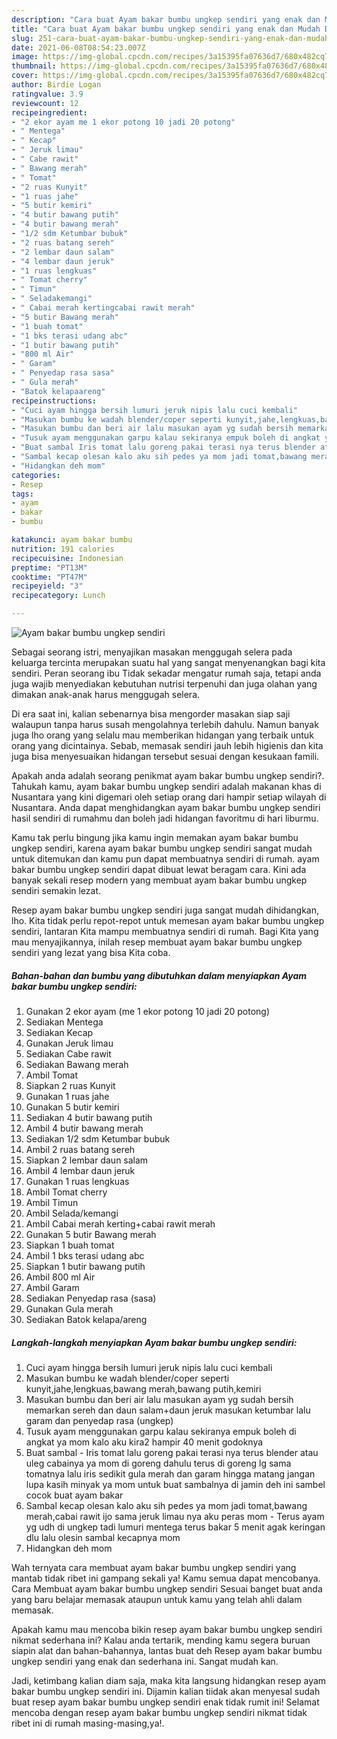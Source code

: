 ```yaml
---
description: "Cara buat Ayam bakar bumbu ungkep sendiri yang enak dan Mudah Dibuat"
title: "Cara buat Ayam bakar bumbu ungkep sendiri yang enak dan Mudah Dibuat"
slug: 251-cara-buat-ayam-bakar-bumbu-ungkep-sendiri-yang-enak-dan-mudah-dibuat
date: 2021-06-08T08:54:23.007Z
image: https://img-global.cpcdn.com/recipes/3a15395fa07636d7/680x482cq70/ayam-bakar-bumbu-ungkep-sendiri-foto-resep-utama.jpg
thumbnail: https://img-global.cpcdn.com/recipes/3a15395fa07636d7/680x482cq70/ayam-bakar-bumbu-ungkep-sendiri-foto-resep-utama.jpg
cover: https://img-global.cpcdn.com/recipes/3a15395fa07636d7/680x482cq70/ayam-bakar-bumbu-ungkep-sendiri-foto-resep-utama.jpg
author: Birdie Logan
ratingvalue: 3.9
reviewcount: 12
recipeingredient:
- "2 ekor ayam me 1 ekor potong 10 jadi 20 potong"
- " Mentega"
- " Kecap"
- " Jeruk limau"
- " Cabe rawit"
- " Bawang merah"
- " Tomat"
- "2 ruas Kunyit"
- "1 ruas jahe"
- "5 butir kemiri"
- "4 butir bawang putih"
- "4 butir bawang merah"
- "1/2 sdm Ketumbar bubuk"
- "2 ruas batang sereh"
- "2 lembar daun salam"
- "4 lembar daun jeruk"
- "1 ruas lengkuas"
- " Tomat cherry"
- " Timun"
- " Seladakemangi"
- " Cabai merah kertingcabai rawit merah"
- "5 butir Bawang merah"
- "1 buah tomat"
- "1 bks terasi udang abc"
- "1 butir bawang putih"
- "800 ml Air"
- " Garam"
- " Penyedap rasa sasa"
- " Gula merah"
- "Batok kelapaareng"
recipeinstructions:
- "Cuci ayam hingga bersih lumuri jeruk nipis lalu cuci kembali"
- "Masukan bumbu ke wadah blender/coper seperti kunyit,jahe,lengkuas,bawang merah,bawang putih,kemiri"
- "Masukan bumbu dan beri air lalu masukan ayam yg sudah bersih memarkan sereh dan daun salam+daun jeruk masukan ketumbar lalu garam dan penyedap rasa (ungkep)"
- "Tusuk ayam menggunakan garpu kalau sekiranya empuk boleh di angkat ya mom kalo aku kira2 hampir 40 menit godoknya"
- "Buat sambal Iris tomat lalu goreng pakai terasi nya terus blender atau uleg cabainya ya mom di goreng dahulu terus di goreng lg sama tomatnya lalu iris sedikit gula merah dan garam hingga matang jangan lupa kasih minyak ya mom untuk buat sambalnya di jamin deh ini sambel cocok buat ayam bakar"
- "Sambal kecap olesan kalo aku sih pedes ya mom jadi tomat,bawang merah,cabai rawit ijo sama jeruk limau nya aku peras mom  Terus ayam yg udh di ungkep tadi lumuri mentega terus bakar 5 menit agak keringan dlu lalu olesin sambal kecapnya mom"
- "Hidangkan deh mom"
categories:
- Resep
tags:
- ayam
- bakar
- bumbu

katakunci: ayam bakar bumbu 
nutrition: 191 calories
recipecuisine: Indonesian
preptime: "PT13M"
cooktime: "PT47M"
recipeyield: "3"
recipecategory: Lunch

---
```



![Ayam bakar bumbu ungkep sendiri](https://img-global.cpcdn.com/recipes/3a15395fa07636d7/680x482cq70/ayam-bakar-bumbu-ungkep-sendiri-foto-resep-utama.jpg)

Sebagai seorang istri, menyajikan masakan menggugah selera pada keluarga tercinta merupakan suatu hal yang sangat menyenangkan bagi kita sendiri. Peran seorang ibu Tidak sekadar mengatur rumah saja, tetapi anda juga wajib menyediakan kebutuhan nutrisi terpenuhi dan juga olahan yang dimakan anak-anak harus menggugah selera.

Di era  saat ini, kalian sebenarnya bisa mengorder masakan siap saji walaupun tanpa harus susah mengolahnya terlebih dahulu. Namun banyak juga lho orang yang selalu mau memberikan hidangan yang terbaik untuk orang yang dicintainya. Sebab, memasak sendiri jauh lebih higienis dan kita juga bisa menyesuaikan hidangan tersebut sesuai dengan kesukaan famili. 



Apakah anda adalah seorang penikmat ayam bakar bumbu ungkep sendiri?. Tahukah kamu, ayam bakar bumbu ungkep sendiri adalah makanan khas di Nusantara yang kini digemari oleh setiap orang dari hampir setiap wilayah di Nusantara. Anda dapat menghidangkan ayam bakar bumbu ungkep sendiri hasil sendiri di rumahmu dan boleh jadi hidangan favoritmu di hari liburmu.

Kamu tak perlu bingung jika kamu ingin memakan ayam bakar bumbu ungkep sendiri, karena ayam bakar bumbu ungkep sendiri sangat mudah untuk ditemukan dan kamu pun dapat membuatnya sendiri di rumah. ayam bakar bumbu ungkep sendiri dapat dibuat lewat beragam cara. Kini ada banyak sekali resep modern yang membuat ayam bakar bumbu ungkep sendiri semakin lezat.

Resep ayam bakar bumbu ungkep sendiri juga sangat mudah dihidangkan, lho. Kita tidak perlu repot-repot untuk memesan ayam bakar bumbu ungkep sendiri, lantaran Kita mampu membuatnya sendiri di rumah. Bagi Kita yang mau menyajikannya, inilah resep membuat ayam bakar bumbu ungkep sendiri yang lezat yang bisa Kita coba.

<!--inarticleads1-->

##### Bahan-bahan dan bumbu yang dibutuhkan dalam menyiapkan Ayam bakar bumbu ungkep sendiri:

1. Gunakan 2 ekor ayam (me 1 ekor potong 10 jadi 20 potong)
1. Sediakan  Mentega
1. Sediakan  Kecap
1. Gunakan  Jeruk limau
1. Sediakan  Cabe rawit
1. Sediakan  Bawang merah
1. Ambil  Tomat
1. Siapkan 2 ruas Kunyit
1. Gunakan 1 ruas jahe
1. Gunakan 5 butir kemiri
1. Sediakan 4 butir bawang putih
1. Ambil 4 butir bawang merah
1. Sediakan 1/2 sdm Ketumbar bubuk
1. Ambil 2 ruas batang sereh
1. Siapkan 2 lembar daun salam
1. Ambil 4 lembar daun jeruk
1. Gunakan 1 ruas lengkuas
1. Ambil  Tomat cherry
1. Ambil  Timun
1. Ambil  Selada/kemangi
1. Ambil  Cabai merah kerting+cabai rawit merah
1. Gunakan 5 butir Bawang merah
1. Siapkan 1 buah tomat
1. Ambil 1 bks terasi udang abc
1. Siapkan 1 butir bawang putih
1. Ambil 800 ml Air
1. Ambil  Garam
1. Sediakan  Penyedap rasa (sasa)
1. Gunakan  Gula merah
1. Sediakan Batok kelapa/areng




<!--inarticleads2-->

##### Langkah-langkah menyiapkan Ayam bakar bumbu ungkep sendiri:

1. Cuci ayam hingga bersih lumuri jeruk nipis lalu cuci kembali
1. Masukan bumbu ke wadah blender/coper seperti kunyit,jahe,lengkuas,bawang merah,bawang putih,kemiri
1. Masukan bumbu dan beri air lalu masukan ayam yg sudah bersih memarkan sereh dan daun salam+daun jeruk masukan ketumbar lalu garam dan penyedap rasa (ungkep)
1. Tusuk ayam menggunakan garpu kalau sekiranya empuk boleh di angkat ya mom kalo aku kira2 hampir 40 menit godoknya
1. Buat sambal - Iris tomat lalu goreng pakai terasi nya terus blender atau uleg cabainya ya mom di goreng dahulu terus di goreng lg sama tomatnya lalu iris sedikit gula merah dan garam hingga matang jangan lupa kasih minyak ya mom untuk buat sambalnya di jamin deh ini sambel cocok buat ayam bakar
1. Sambal kecap olesan kalo aku sih pedes ya mom jadi tomat,bawang merah,cabai rawit ijo sama jeruk limau nya aku peras mom  - Terus ayam yg udh di ungkep tadi lumuri mentega terus bakar 5 menit agak keringan dlu lalu olesin sambal kecapnya mom
1. Hidangkan deh mom




Wah ternyata cara membuat ayam bakar bumbu ungkep sendiri yang mantab tidak ribet ini gampang sekali ya! Kamu semua dapat mencobanya. Cara Membuat ayam bakar bumbu ungkep sendiri Sesuai banget buat anda yang baru belajar memasak ataupun untuk kamu yang telah ahli dalam memasak.

Apakah kamu mau mencoba bikin resep ayam bakar bumbu ungkep sendiri nikmat sederhana ini? Kalau anda tertarik, mending kamu segera buruan siapin alat dan bahan-bahannya, lantas buat deh Resep ayam bakar bumbu ungkep sendiri yang enak dan sederhana ini. Sangat mudah kan. 

Jadi, ketimbang kalian diam saja, maka kita langsung hidangkan resep ayam bakar bumbu ungkep sendiri ini. Dijamin kalian tiidak akan menyesal sudah buat resep ayam bakar bumbu ungkep sendiri enak tidak rumit ini! Selamat mencoba dengan resep ayam bakar bumbu ungkep sendiri nikmat tidak ribet ini di rumah masing-masing,ya!.

